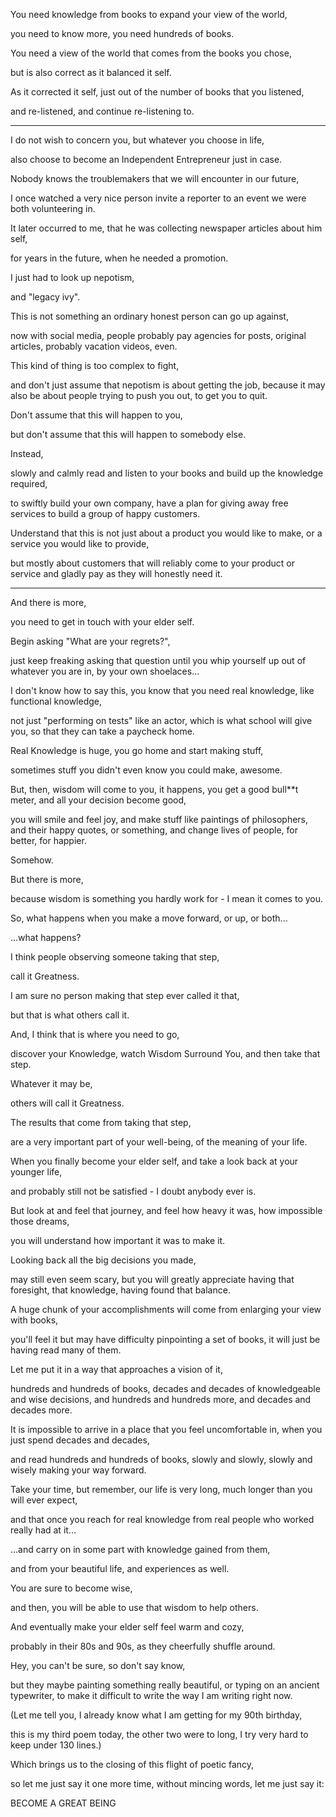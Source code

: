 You need knowledge from books to expand your view of the world,

you need to know more, you need hundreds of books.

You need a view of the world that comes from the books you chose,

but is also correct as it balanced it self.

As it corrected it self, just out of the number of books that you listened,

and re-listened, and continue re-listening to.

---

I do not wish to concern you, but whatever you choose in life,

also choose to become an Independent Entrepreneur just in case.

Nobody knows the troublemakers that we will encounter in our future,

I once watched a very nice person invite a reporter to an event we were both volunteering in.

It later occurred to me, that he was collecting newspaper articles about him self,

for years in the future, when he needed a promotion.

I just had to look up nepotism,

and "legacy ivy".

This is not something an ordinary honest person can go up against,

now with social media, people probably pay agencies for posts, original articles, probably vacation videos, even.

This kind of thing is too complex to fight,

and don't just assume that nepotism is about getting the job, because it may also be about people trying to push you out, to get you to quit.

Don't assume that this will happen to you,

but don't assume that this will happen to somebody else.

Instead,

slowly and calmly read and listen to your books and build up the knowledge required,

to swiftly build your own company, have a plan for giving away free services to build a group of happy customers.

Understand that this is not just about a product you would like to make, or a service you would like to provide,

but mostly about customers that will reliably come to your product or service and gladly pay as they will honestly need it.

---

And there is more,

you need to get in touch with your elder self.

Begin asking "What are your regrets?",

just keep freaking asking that question until you whip yourself up out of whatever you are in, by your own shoelaces...

I don't know how to say this, you know that you need real knowledge, like functional knowledge,

not just "performing on tests" like an actor, which is what school will give you, so that they can take a paycheck home.

Real Knowledge is huge, you go home and start making stuff,

sometimes stuff you didn't even know you could make, awesome.

But, then, wisdom will come to you, it happens, you get a good bull\*\*t meter, and all your decision become good,

you will smile and feel joy, and make stuff like paintings of philosophers, and their happy quotes, or something, and change lives of people, for better, for happier.

Somehow.

But there is more,

because wisdom is something you hardly work for - I mean it comes to you.

So, what happens when you make a move forward, or up, or both...

...what happens?

I think people observing someone taking that step,

call it Greatness.

I am sure no person making that step ever called it that,

but that is what others call it.

And, I think that is where you need to go,

discover your Knowledge, watch Wisdom Surround You, and then take that step.

Whatever it may be,

others will call it Greatness.

The results that come from taking that step,

are a very important part of your well-being, of the meaning of your life.

When you finally become your elder self, and take a look back at your younger life,

and probably still not be satisfied - I doubt anybody ever is.

But look at and feel that journey, and feel how heavy it was, how impossible those dreams,

you will understand how important it was to make it.

Looking back all the big decisions you made,

may still even seem scary, but you will greatly appreciate having that foresight, that knowledge, having found that balance.

A huge chunk of your accomplishments will come from enlarging your view with books,

you'll feel it but may have difficulty pinpointing a set of books, it will just be having read many of them.

Let me put it in a way that approaches a vision of it,

hundreds and hundreds of books, decades and decades of knowledgeable and wise decisions, and hundreds and hundreds more, and decades and decades more.

It is impossible to arrive in a place that you feel uncomfortable in, when you just spend decades and decades,

and read hundreds and hundreds of books, slowly and slowly, slowly and wisely making your way forward.

Take your time, but remember, our life is very long, much longer than you will ever expect,

and that once you reach for real knowledge from real people who worked really had at it...

...and carry on in some part with knowledge gained from them,

and from your beautiful life, and experiences as well.

You are sure to become wise,

and then, you will be able to use that wisdom to help others.

And eventually make your elder self feel warm and cozy,

probably in their 80s and 90s, as they cheerfully shuffle around.

Hey, you can't be sure, so don't say know,

but they maybe painting something really beautiful, or typing on an ancient typewriter, to make it difficult to write the way I am writing right now.

(Let me tell you, I already know what I am getting for my 90th birthday,

this is my third poem today, the other two were to long, I try very hard to keep under 130 lines.)

Which brings us to the closing of this flight of poetic fancy,

so let me just say it one more time, without mincing words, let me just say it:

BECOME A GREAT BEING
